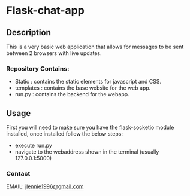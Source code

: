 # Flask-chat-app

## Description
This is a very basic web application that allows for messages to be sent between 2 browsers with live updates.

### Repository Contains:
- Static : contains the static elements for javascript and CSS.
- templates : contains the base website for the web app.
- run.py : contains the backend for the webapp.

## Usage
First you will need to make sure you have the flask-socketio module installed, once installed follow the below steps:
- execute run.py
- navigate to the webaddress shown in the terminal (usually 127.0.0.1:5000)

### Contact
EMAIL: jlennie1996@gmail.com
